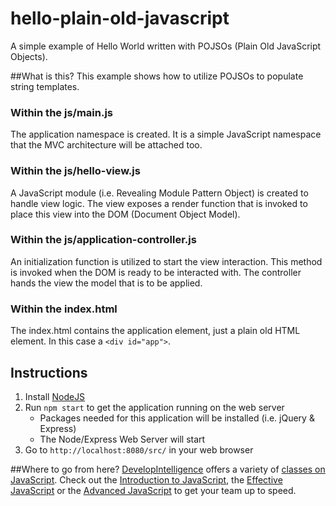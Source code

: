 # hello-plain-old-javascript
A simple example of Hello World written with POJSOs (Plain Old JavaScript Objects).

##What is this?
This example shows how to utilize POJSOs to populate string templates.

### Within the js/main.js
The application namespace is created. It is a simple JavaScript namespace that the MVC architecture will be attached too.

### Within the js/hello-view.js
A JavaScript module (i.e. Revealing Module Pattern Object) is created to handle view logic. The view exposes a render function that is invoked to place this view into the DOM (Document Object Model). 

### Within the js/application-controller.js
An initialization function is utilized to start the view interaction. This method is invoked when the DOM is ready to be interacted with. The controller hands the view the model that is to be applied.

### Within the index.html 
The index.html contains the application element, just a plain old HTML element. In this case a `<div id="app">`. 

## Instructions
1. Install [NodeJS](https://nodejs.org/)
2. Run `npm start` to get the application running on the web server
    * Packages needed for this application will be installed (i.e. jQuery & Express)
    * The Node/Express Web Server will start
3. Go to `http://localhost:8080/src/` in your web browser

##Where to go from here?
[DevelopIntelligence](http://www.developintelligence.com/) offers a variety of [classes on JavaScript](http://www.developintelligence.com/catalog/web-development-training/core-javascript). Check out the [Introduction to JavaScript](http://www.developintelligence.com/catalog/web-development-training/core-javascript/introduction-to-javascript), the [Effective JavaScript](http://www.developintelligence.com/catalog/web-development-training/core-javascript/effective-javascript) or the [Advanced JavaScript](http://www.developintelligence.com/catalog/web-development-training/core-javascript/advanced-javascript) to get your team up to speed.